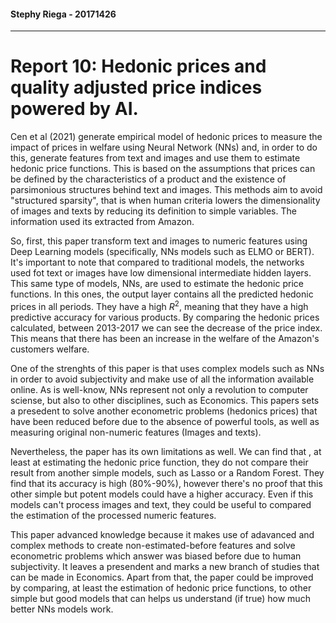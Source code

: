 #### Stephy Riega - 20171426

***

# Report 10: Hedonic prices and quality adjusted price indices powered by AI.
 
Cen et al (2021) generate empirical model of hedonic prices to measure the impact of prices in welfare using Neural Network (NNs) and, in order to do this, generate features from text and images and use them to estimate hedonic price functions. This is based on the assumptions that prices can be defined by the characteristics of a product and the existence of parsimonious structures behind text and images. This methods aim to avoid "structured sparsity", that is when human criteria lowers the dimensionality of images and texts by reducing its definition to simple variables. The information used its extracted from Amazon. 

So, first, this paper transform text and images to numeric features using Deep Learning models (specifically, NNs models such as ELMO or BERT). It's important to note that compared to traditional models, the networks used fot text or images have low dimensional intermediate hidden layers. This same type of models, NNs, are used to estimate the hedonic price functions. In this ones, the output layer contains all the predicted hedonic prices in all periods. They have a high $R^2$, meaning that they have a high predictive accuracy for various products. By comparing the hedonic prices calculated, between 2013-2017 we can see the decrease of the price index. This means that there has been an increase in the welfare of the Amazon's customers welfare.  

One of the strenghts of this paper is that uses complex models such as NNs in order to avoid subjectivity and make use of all the information available online. As is well-know, NNs represent not only a revolution to computer sciense, but also to other disciplines, such as Economics. This papers sets a presedent to solve another econometric problems (hedonics prices) that have been reduced before due to the absence of powerful tools, as well as measuring original non-numeric features (Images and texts).

Nevertheless, the paper has its own limitations as well. We can find that , at least at estimating the hedonic price function, they do not compare their result from another simple models, such as Lasso or a Random Forest. They find that its accuracy is high (80%-90%), however there's no proof that this other simple but potent models could have a higher accuracy. Even if this models can't process images and text, they could be useful to compared the estimation of the processed numeric features.

This paper advanced knowledge because it makes use of adavanced and complex methods to create non-estimated-before features and solve econometric problems which answer was biased before due to human subjectivity. It leaves a presendent and marks a new branch of studies that can be made in Economics. Apart from that, the paper could be improved by comparing, at least the estimation of hedonic price functions, to other simple but good models that can helps us understand (if true) how much better NNs models work.

